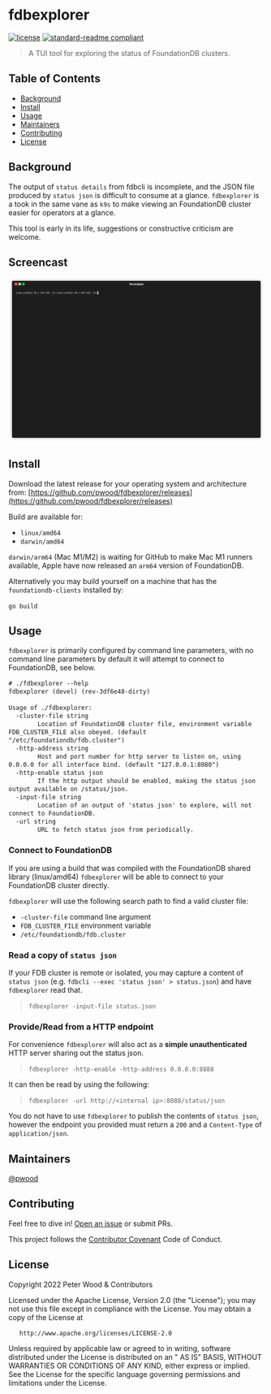 # fdbexplorer

[![license](https://img.shields.io/github/license/pwood/fdbexplorer.svg)](https://github.com/pwood/fdbexplorer/blob/master/LICENSE)
[![standard-readme compliant](https://img.shields.io/badge/standard--readme-OK-green.svg)](https://github.com/RichardLitt/standard-readme)

> A TUI tool for exploring the status of FoundationDB clusters.

## Table of Contents

- [Background](#background)
- [Install](#install)
- [Usage](#usage)
- [Maintainers](#maintainers)
- [Contributing](#contributing)
- [License](#license)

## Background

The output of `status details` from fdbcli is incomplete, and the JSON file produced by `status json` is difficult
to consume at a glance. `fdbexplorer` is a took in the same vane as `k9s` to make viewing an FoundationDB cluster
easier for operators at a glance.

This tool is early in its life, suggestions or constructive criticism are welcome.

## Screencast

<img src="https://raw.githubusercontent.com/pwood/fdbexplorer/main/demo.gif" width="800px" alt="Demonstration of fdbexplorer" title="Demonstration of fdbexplorer" />

## Install

Download the latest release for your operating system and architecture from: [https://github.com/pwood/fdbexplorer/releases](https://github.com/pwood/fdbexplorer/releases)

Build are available for:

* `linux/amd64`
* `darwin/amd64`

`darwin/arm64` (Mac M1/M2) is waiting for GitHub to make Mac M1 runners available, Apple have now released an `arm64`
version of FoundationDB.

Alternatively you may build yourself on a machine that has the `foundationdb-clients` installed by:

`go build`

## Usage

`fdbexplorer` is primarily configured by command line parameters, with no command line parameters by default it will 
attempt to connect to FoundationDB, see below.

```shell
# ./fdbexplorer --help
fdbexplorer (devel) (rev-3df6e48-dirty)

Usage of ./fdbexplorer:
  -cluster-file string
    	Location of FoundationDB cluster file, environment variable FDB_CLUSTER_FILE also obeyed. (default "/etc/foundationdb/fdb.cluster")
  -http-address string
    	Host and port number for http server to listen on, using 0.0.0.0 for all interface bind. (default "127.0.0.1:8080")
  -http-enable status json
    	If the http output should be enabled, making the status json output available on /status/json.
  -input-file string
    	Location of an output of 'status json' to explore, will not connect to FoundationDB.
  -url string
    	URL to fetch status json from periodically.
```

### Connect to FoundationDB

If you are using a build that was compiled with the FoundationDB shared library (linux/amd64) `fdbexplorer` will be able
to connect to your FoundationDB cluster directly.

`fdbexplorer` will use the following search path to find a valid cluster file:
 * `-cluster-file` command line argument
 * `FDB_CLUSTER_FILE` environment variable
 * `/etc/foundationdb/fdb.cluster`

### Read a copy of `status json`

If your FDB cluster is remote or isolated, you may capture a content of `status json` (e.g. `fdbcli --exec 'status json' > status.json`) 
and have `fdbexplorer` read that.

> `fdbexplorer -input-file status.json`

### Provide/Read from a HTTP endpoint

For convenience `fdbexplorer` will also act as a **simple unauthenticated** HTTP server sharing out the status json.

> `fdbexplorer -http-enable -http-address 0.0.0.0:8888`

It can then be read by using the following:

> `fdbexplorer -url http://<internal ip>:8888/status/json`

You do not have to use `fdbexplorer` to publish the contents of `status json`, however the endpoint you provided must
return a `200` and a `Content-Type` of `application/json`.

## Maintainers

[@pwood](https://github.com/pwood)

## Contributing

Feel free to dive in! [Open an issue](https://github.com/pwood/fdbexplorer/issues/new) or submit PRs.

This project follows the [Contributor Covenant](https://www.contributor-covenant.org/version/1/4/code-of-conduct/) Code
of Conduct.

## License

Copyright 2022 Peter Wood & Contributors

Licensed under the Apache License, Version 2.0 (the "License"); you may not use this file except in compliance with the
License. You may obtain a copy of the License at

       http://www.apache.org/licenses/LICENSE-2.0

Unless required by applicable law or agreed to in writing, software distributed under the License is distributed on an "
AS IS" BASIS, WITHOUT WARRANTIES OR CONDITIONS OF ANY KIND, either express or implied. See the License for the specific
language governing permissions and limitations under the License.